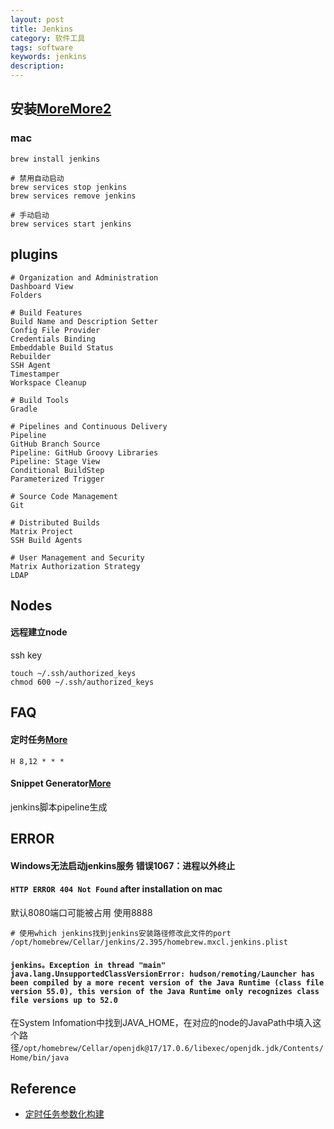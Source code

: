 ```yaml
---
layout: post
title: Jenkins
category: 软件工具
tags: software
keywords: jenkins
description: 
---
```


## 安装[More](https://www.cnblogs.com/wuhl-89/p/10154798.html)[More2](https://qxf2.com/blog/jenkins-python/)

### mac

```
brew install jenkins

# 禁用自动启动
brew services stop jenkins 
brew services remove jenkins

# 手动启动
brew services start jenkins
```


## plugins


```
# Organization and Administration
Dashboard View
Folders

# Build Features
Build Name and Description Setter
Config File Provider
Credentials Binding
Embeddable Build Status
Rebuilder
SSH Agent
Timestamper
Workspace Cleanup

# Build Tools
Gradle

# Pipelines and Continuous Delivery
Pipeline
GitHub Branch Source
Pipeline: GitHub Groovy Libraries
Pipeline: Stage View
Conditional BuildStep
Parameterized Trigger

# Source Code Management
Git

# Distributed Builds
Matrix Project
SSH Build Agents

# User Management and Security
Matrix Authorization Strategy
LDAP
```

## Nodes


#### 远程建立node

ssh key

```
touch ~/.ssh/authorized_keys
chmod 600 ~/.ssh/authorized_keys
```

## FAQ


#### 定时任务[More](https://www.jianshu.com/p/ff31b08dadfe)

```
H 8,12 * * *
```


#### Snippet Generator[More](https://www.jenkins.io/doc/book/pipeline/getting-started/#snippet-generator)

jenkins脚本pipeline生成



## ERROR

#### Windows无法启动jenkins服务 错误1067：进程以外终止


#### `HTTP ERROR 404 Not Found` after installation on mac

默认8080端口可能被占用 使用8888

```
# 使用which jenkins找到jenkins安装路径修改此文件的port
/opt/homebrew/Cellar/jenkins/2.395/homebrew.mxcl.jenkins.plist
```

#### `jenkins。Exception in thread "main" java.lang.UnsupportedClassVersionError: hudson/remoting/Launcher has been compiled by a more recent version of the Java Runtime (class file version 55.0), this version of the Java Runtime only recognizes class file versions up to 52.0`


在System Infomation中找到JAVA_HOME，在对应的node的JavaPath中填入这个路径`/opt/homebrew/Cellar/openjdk@17/17.0.6/libexec/openjdk.jdk/Contents/Home/bin/java`


## Reference

* [定时任务参数化构建](https://github.com/jwmach1/parameterized-scheduler)

